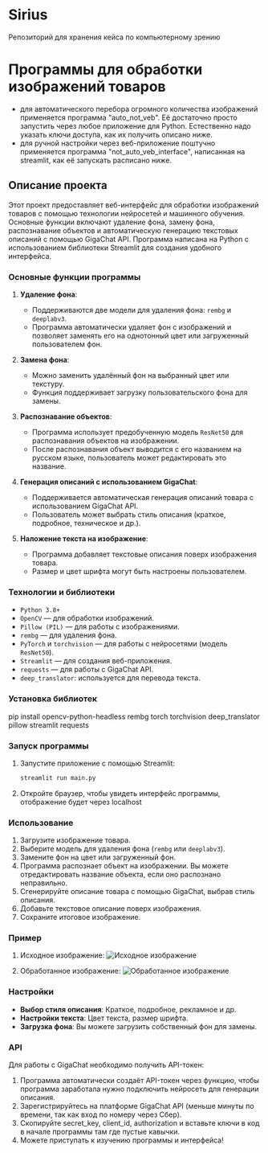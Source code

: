 # Sirius
Репозиторий для хранения кейса по компьютерному зрению
# Программы для обработки изображений товаров 
- для автоматического перебора огромного количества изображений применяется программа "auto_not_veb". Её достаточно просто запустить через любое приложение для Python. Естественно надо указать ключи доступа, как их получить описано ниже.
- для ручной настройки через веб-приложение поштучно применяется программа "not_auto_veb_interface", написанная на streamlit, как её запускать расписано ниже.

## Описание проекта

Этот проект предоставляет веб-интерфейс для обработки изображений товаров с помощью технологии нейросетей и машинного обучения. Основные функции включают удаление фона, замену фона, распознавание объектов и автоматическую генерацию текстовых описаний с помощью GigaChat API. Программа написана на Python с использованием библиотеки Streamlit для создания удобного интерфейса.

### Основные функции программы

1. **Удаление фона**:
    - Поддерживаются две модели для удаления фона: `rembg` и `deeplabv3`.
    - Программа автоматически удаляет фон с изображений и позволяет заменять его на однотонный цвет или загруженный пользователем фон.

2. **Замена фона**:
    - Можно заменить удалённый фон на выбранный цвет или текстуру.
    - Функция поддерживает загрузку пользовательского фона для замены.

3. **Распознавание объектов**:
    - Программа использует предобученную модель `ResNet50` для распознавания объектов на изображении.
    - После распознавания объект выводится с его названием на русском языке, пользователь может редактировать это название.

4. **Генерация описаний с использованием GigaChat**:
    - Поддерживается автоматическая генерация описаний товара с использованием GigaChat API.
    - Пользователь может выбрать стиль описания (краткое, подробное, техническое и др.).

5. **Наложение текста на изображение**:
    - Программа добавляет текстовые описания поверх изображения товара.
    - Размер и цвет шрифта могут быть настроены пользователем.

### Технологии и библиотеки

- `Python 3.8+`
- `OpenCV` — для обработки изображений.
- `Pillow (PIL)` — для работы с изображениями.
- `rembg` — для удаления фона.
- `PyTorch` и `torchvision` — для работы с нейросетями (модель `ResNet50`).
- `Streamlit` — для создания веб-приложения.
- `requests` — для работы с GigaChat API.
- `deep_translator`: используется для перевода текста.

### Установка библиотек

pip install opencv-python-headless rembg torch torchvision deep_translator pillow streamlit requests

### Запуск программы

1. Запустите приложение с помощью Streamlit:

    ```bash
    streamlit run main.py
    ```

2. Откройте браузер, чтобы увидеть интерфейс программы, отображение будет через localhost

### Использование

1. Загрузите изображение товара.
2. Выберите модель для удаления фона (`rembg` или `deeplabv3`).
3. Замените фон на цвет или загруженный фон.
4. Программа распознает объект на изображении. Вы можете отредактировать название объекта, если оно распознано неправильно.
5. Сгенерируйте описание товара с помощью GigaChat, выбрав стиль описания.
6. Добавьте текстовое описание поверх изображения.
7. Сохраните итоговое изображение.

### Пример

1. Исходное изображение:
    ![Исходное изображение](./images/example_input.jpg)

2. Обработанное изображение:
    ![Обработанное изображение](./images/example_output.jpg)

### Настройки

- **Выбор стиля описания**: Краткое, подробное, рекламное и др.
- **Настройки текста**: Цвет текста, размер шрифта.
- **Загрузка фона**: Вы можете загрузить собственный фон для замены.

### API

Для работы с GigaChat необходимо получить API-токен:
1. Программа автоматически создаёт API-токен через функцию, чтобы программа заработала нужно подключить нейросеть для генерации описания.
2. Зарегистрируйтесь на платформе GigaChat API (меньше минуты по времени, так как вход по номеру через Сбер).
3. Скопируйте secret_key, client_id, authorization и вставьте ключи в код в начале программы там где пустые кавычки.
4. Можете приступать к изучению программы и интерфейса!

